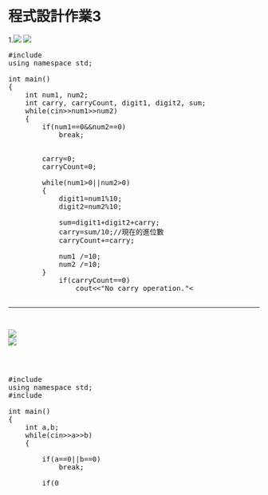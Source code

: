 # 程式設計作業3
1.![](https://s3-ap-northeast-1.amazonaws.com/g0v-hackmd-images/uploads/upload_6f1c9ef4e80dac36a71e0a79282670ea.png)
![](https://s3-ap-northeast-1.amazonaws.com/g0v-hackmd-images/uploads/upload_2f1cef641be464f6fc06ccdd9b538cae.png)
<pre>
#include<iostream>
using namespace std;

int main()
{
	int num1, num2;
	int carry, carryCount, digit1, digit2, sum;
	while(cin>>num1>>num2)
	{
		if(num1==0&&num2==0)
			break;
	
	
		carry=0;
		carryCount=0;
		
		while(num1>0||num2>0)
		{
			digit1=num1%10;
			digit2=num2%10;
			
			sum=digit1+digit2+carry;
			carry=sum/10;//現在的進位數 
			carryCount+=carry;
			
			num1 /=10;
			num2 /=10;
		}
			if(carryCount==0)
				cout<<"No carry operation."<<endl;
			else if(carryCount==1)
				cout<<"1 carry operation."<<endl;
			else
				cout<<carryCount<<" carry operations."<<endl;
			
		
	}
	return 0;
}
</pre>
-----
![](https://s3-ap-northeast-1.amazonaws.com/g0v-hackmd-images/uploads/upload_3426f989164696ad19314f6f183a3796.png)
![](https://s3-ap-northeast-1.amazonaws.com/g0v-hackmd-images/uploads/upload_fbca6869295f72c0bff55b5dd633e671.png)
<pre>

#include<iostream>
using namespace std;
#include<cmath>

int main()
{
	int a,b;
	while(cin>>a>>b)
	{
		
		if(a==0||b==0)
			break;
			
		if(0<a&&a<=b&&b<=100000)
		{
		int aroot, broot;
		aroot=ceil(sqrt(a));
		broot=floor(sqrt(b));
		int sum;
		sum= broot-aroot;
		cout<<sum+1<<endl;
		}
		else 
			return 1;
	}
	return 0;
}
</pre>
